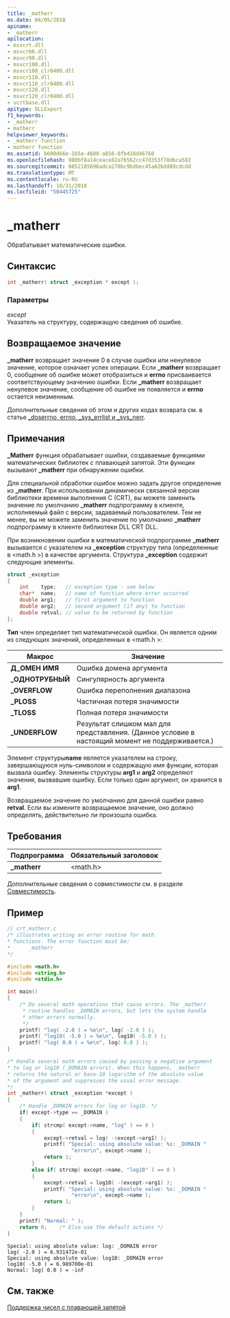 ```yaml
---
title: _matherr
ms.date: 04/05/2018
apiname:
- _matherr
apilocation:
- msvcrt.dll
- msvcr80.dll
- msvcr90.dll
- msvcr100.dll
- msvcr100_clr0400.dll
- msvcr110.dll
- msvcr110_clr0400.dll
- msvcr120.dll
- msvcr120_clr0400.dll
- ucrtbase.dll
apitype: DLLExport
f1_keywords:
- _matherr
- matherr
helpviewer_keywords:
- _matherr function
- matherr function
ms.assetid: b600d66e-165a-4608-a856-8fb418d46760
ms.openlocfilehash: 980bf8a14ceace82a76562cc47d353f78dbca582
ms.sourcegitcommit: 6052185696adca270bc9bdbec45a626dd89cdcdd
ms.translationtype: MT
ms.contentlocale: ru-RU
ms.lasthandoff: 10/31/2018
ms.locfileid: "50445725"
---
```

# <a name="matherr"></a>_matherr

Обрабатывает математические ошибки.

## <a name="syntax"></a>Синтаксис

```C
int _matherr( struct _exception * except );
```

### <a name="parameters"></a>Параметры

*except*<br/>
Указатель на структуру, содержащую сведения об ошибке.

## <a name="return-value"></a>Возвращаемое значение

**_matherr** возвращает значение 0 в случае ошибки или ненулевое значение, которое означает успех операции. Если **_matherr** возвращает 0, сообщение об ошибке может отобразиться и **errno** присваивается соответствующему значению ошибки. Если **_matherr** возвращает ненулевое значение, сообщение об ошибке не появляется и **errno** остается неизменным.

Дополнительные сведения об этом и других кодах возврата см. в статье [_doserrno, errno, _sys_errlist и _sys_nerr](../../c-runtime-library/errno-doserrno-sys-errlist-and-sys-nerr.md).

## <a name="remarks"></a>Примечания

**_Matherr** функция обрабатывает ошибки, создаваемые функциями математических библиотек с плавающей запятой. Эти функции вызывают **_matherr** при обнаружении ошибки.

Для специальной обработки ошибок можно задать другое определение из **_matherr**. При использовании динамически связанной версии библиотеки времени выполнения C (CRT), вы можете заменить значение по умолчанию **_matherr** подпрограмму в клиенте, исполняемый файл с версии, задаваемый пользователем. Тем не менее, вы не можете заменить значение по умолчанию **_matherr** подпрограмму в клиенте библиотеки DLL CRT DLL.

При возникновении ошибки в математической подпрограмме **_matherr** вызывается с указателем на **_exception** структуру типа (определенные в \<math.h >) в качестве аргумента. Структура **_exception** содержит следующие элементы.

```C
struct _exception
{
    int    type;   // exception type - see below
    char*  name;   // name of function where error occurred
    double arg1;   // first argument to function
    double arg2;   // second argument (if any) to function
    double retval; // value to be returned by function
};
```

**Тип** член определяет тип математической ошибки. Он является одним из следующих значений, определенных в \<math.h >:

|Макрос|Значение|
|-|-|
**Д_ОМЕН ИМЯ**|Ошибка домена аргумента
**_ОДНОТРУБНЫЙ**|Сингулярность аргумента
**_OVERFLOW**|Ошибка переполнения диапазона
**_PLOSS**|Частичная потеря значимости
**_TLOSS**|Полная потеря значимости
**_UNDERFLOW**|Результат слишком мал для представления. (Данное условие в настоящий момент не поддерживается.)

Элемент структуры**name** является указателем на строку, завершающуюся нуль-символом и содержащую имя функции, которая вызвала ошибку. Элементы структуры **arg1** и **arg2** определяют значения, вызвавшие ошибку. Если только один аргумент, он хранится в **arg1**.

Возвращаемое значение по умолчанию для данной ошибки равно **retval**. Если вы измените возвращаемое значение, оно должно определять, действительно ли произошла ошибка.

## <a name="requirements"></a>Требования

|Подпрограмма|Обязательный заголовок|
|-------------|---------------------|
|**_matherr**|\<math.h>|

Дополнительные сведения о совместимости см. в разделе [Совместимость](../../c-runtime-library/compatibility.md).

## <a name="example"></a>Пример

```C
// crt_matherr.c
/* illustrates writing an error routine for math
* functions. The error function must be:
*      _matherr
*/

#include <math.h>
#include <string.h>
#include <stdio.h>

int main()
{
    /* Do several math operations that cause errors. The _matherr
     * routine handles _DOMAIN errors, but lets the system handle
     * other errors normally.
     */
    printf( "log( -2.0 ) = %e\n", log( -2.0 ) );
    printf( "log10( -5.0 ) = %e\n", log10( -5.0 ) );
    printf( "log( 0.0 ) = %e\n", log( 0.0 ) );
}

/* Handle several math errors caused by passing a negative argument
* to log or log10 (_DOMAIN errors). When this happens, _matherr
* returns the natural or base-10 logarithm of the absolute value
* of the argument and suppresses the usual error message.
*/
int _matherr( struct _exception *except )
{
    /* Handle _DOMAIN errors for log or log10. */
    if( except->type == _DOMAIN )
    {
        if( strcmp( except->name, "log" ) == 0 )
        {
            except->retval = log( -(except->arg1) );
            printf( "Special: using absolute value: %s: _DOMAIN "
                     "error\n", except->name );
            return 1;
        }
        else if( strcmp( except->name, "log10" ) == 0 )
        {
            except->retval = log10( -(except->arg1) );
            printf( "Special: using absolute value: %s: _DOMAIN "
                     "error\n", except->name );
            return 1;
        }
    }
    printf( "Normal: " );
    return 0;    /* Else use the default actions */
}
```

```Output
Special: using absolute value: log: _DOMAIN error
log( -2.0 ) = 6.931472e-01
Special: using absolute value: log10: _DOMAIN error
log10( -5.0 ) = 6.989700e-01
Normal: log( 0.0 ) = -inf
```

## <a name="see-also"></a>См. также

[Поддержка чисел с плавающей запятой](../../c-runtime-library/floating-point-support.md)<br/>
